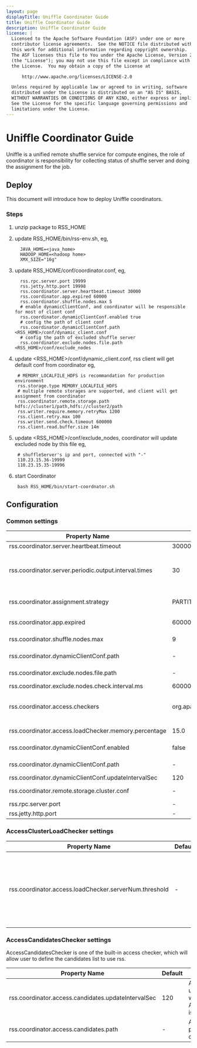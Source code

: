 ```yaml
---
layout: page
displayTitle: Uniffle Coordinator Guide
title: Uniffle Coordinator Guide
description: Uniffle Coordinator Guide
license: |
  Licensed to the Apache Software Foundation (ASF) under one or more
  contributor license agreements.  See the NOTICE file distributed with
  this work for additional information regarding copyright ownership.
  The ASF licenses this file to You under the Apache License, Version 2.0
  (the "License"); you may not use this file except in compliance with
  the License.  You may obtain a copy of the License at

      http://www.apache.org/licenses/LICENSE-2.0

  Unless required by applicable law or agreed to in writing, software
  distributed under the License is distributed on an "AS IS" BASIS,
  WITHOUT WARRANTIES OR CONDITIONS OF ANY KIND, either express or implied.
  See the License for the specific language governing permissions and
  limitations under the License.
---
```


# Uniffle Coordinator Guide

Uniffle is a unified remote shuffle service for compute engines, the role of coordinator is responsibility for
collecting status of shuffle server and doing the assignment for the job.

## Deploy
This document will introduce how to deploy Uniffle coordinators.

### Steps
1. unzip package to RSS_HOME
2. update RSS_HOME/bin/rss-env.sh, eg,
   ```
     JAVA_HOME=<java_home>
     HADOOP_HOME=<hadoop home>
     XMX_SIZE="16g"
   ```
3. update RSS_HOME/conf/coordinator.conf, eg,
   ```
     rss.rpc.server.port 19999
     rss.jetty.http.port 19998
     rss.coordinator.server.heartbeat.timeout 30000
     rss.coordinator.app.expired 60000
     rss.coordinator.shuffle.nodes.max 5
     # enable dynamicClientConf, and coordinator will be responsible for most of client conf
     rss.coordinator.dynamicClientConf.enabled true
     # config the path of client conf
     rss.coordinator.dynamicClientConf.path <RSS_HOME>/conf/dynamic_client.conf
     # config the path of excluded shuffle server
     rss.coordinator.exclude.nodes.file.path <RSS_HOME>/conf/exclude_nodes
   ```
4. update <RSS_HOME>/conf/dynamic_client.conf, rss client will get default conf from coordinator eg,
   ```
    # MEMORY_LOCALFILE_HDFS is recommandation for production environment
    rss.storage.type MEMORY_LOCALFILE_HDFS
    # multiple remote storages are supported, and client will get assignment from coordinator
    rss.coordinator.remote.storage.path hdfs://cluster1/path,hdfs://cluster2/path
    rss.writer.require.memory.retryMax 1200
    rss.client.retry.max 100
    rss.writer.send.check.timeout 600000
    rss.client.read.buffer.size 14m
   ```
   
5. update <RSS_HOME>/conf/exclude_nodes, coordinator will update excluded node by this file eg,
   ```
    # shuffleServer's ip and port, connected with "-"
    110.23.15.36-19999
    110.23.15.35-19996
   ```

6. start Coordinator
   ```
    bash RSS_HOME/bin/start-coordnator.sh
   ```

## Configuration

### Common settings
|Property Name|Default|	Description|
|---|---|---|
|rss.coordinator.server.heartbeat.timeout|30000|Timeout if can't get heartbeat from shuffle server|
|rss.coordinator.server.periodic.output.interval.times|30|The periodic interval times of output alive nodes. The interval sec can be calculated by (rss.coordinator.server.heartbeat.timeout/3 * rss.coordinator.server.periodic.output.interval.times). Default output interval is 5min.|
|rss.coordinator.assignment.strategy|PARTITION_BALANCE|Strategy for assigning shuffle server, PARTITION_BALANCE should be used for workload balance|
|rss.coordinator.app.expired|60000|Application expired time (ms), the heartbeat interval should be less than it|
|rss.coordinator.shuffle.nodes.max|9|The max number of shuffle server when do the assignment|
|rss.coordinator.dynamicClientConf.path|-|The path of configuration file which have default conf for rss client|
|rss.coordinator.exclude.nodes.file.path|-|The path of configuration file which have exclude nodes|
|rss.coordinator.exclude.nodes.check.interval.ms|60000|Update interval (ms) for exclude nodes|
|rss.coordinator.access.checkers|org.apache.uniffle.coordinator.AccessClusterLoadChecker|The access checkers will be used when the spark client use the DelegationShuffleManager, which will decide whether to use rss according to the result of the specified access checkers|
|rss.coordinator.access.loadChecker.memory.percentage|15.0|The minimal percentage of available memory percentage of a server|
|rss.coordinator.dynamicClientConf.enabled|false|whether to enable dynamic client conf, which will be fetched by spark client|
|rss.coordinator.dynamicClientConf.path|-|The dynamic client conf of this cluster and can be stored in HDFS or local|
|rss.coordinator.dynamicClientConf.updateIntervalSec|120|The dynamic client conf update interval in seconds|
|rss.coordinator.remote.storage.cluster.conf|-|Remote Storage Cluster related conf with format $clusterId,$key=$value, separated by ';'|
|rss.rpc.server.port|-|RPC port for coordinator|
|rss.jetty.http.port|-|Http port for coordinator|

### AccessClusterLoadChecker settings
|Property Name|Default|	Description|
|---|---|---|
|rss.coordinator.access.loadChecker.serverNum.threshold|-|The minimal required number of healthy shuffle servers when being accessed by client|

### AccessCandidatesChecker settings
AccessCandidatesChecker is one of the built-in access checker, which will allow user to define the candidates list to use rss.  

|Property Name|Default|	Description|
|---|---|---|
|rss.coordinator.access.candidates.updateIntervalSec|120|Accessed candidates update interval in seconds, which is only valid when AccessCandidatesChecker is enabled.|
|rss.coordinator.access.candidates.path|-|Accessed candidates file path, the file can be stored on HDFS|
